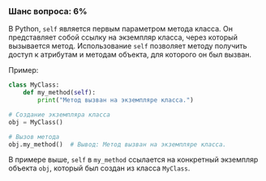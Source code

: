### Шанс вопроса: 6%

В Python, `self` является первым параметром метода класса. Он представляет собой ссылку на экземпляр класса, через который вызывается метод. Использование `self` позволяет методу получить доступ к атрибутам и методам объекта, для которого он был вызван.

Пример:
```python
class MyClass:
    def my_method(self):
        print("Метод вызван на экземпляре класса.")

# Создание экземпляра класса
obj = MyClass()

# Вызов метода
obj.my_method()  # Вывод: Метод вызван на экземпляре класса.
```

В примере выше, `self` в `my_method` ссылается на конкретный экземпляр объекта `obj`, который был создан из класса `MyClass`.